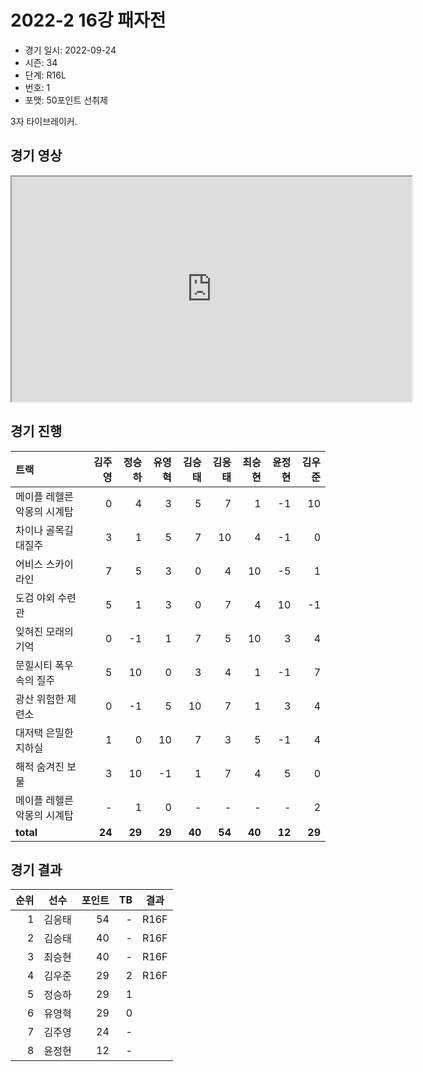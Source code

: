 # 2022-2 16강 패자전

- 경기 일시: 2022-09-24
- 시즌: 34
- 단계: R16L
- 번호: 1
- 포맷: 50포인트 선취제



3자 타이브레이커.

## 경기 영상
<iframe width="640" height="360"
src="https://www.youtube.com/embed/cGANt1Iwx6w">
</iframe>

## 경기 진행

| 트랙 | 김주영 | 정승하 | 유영혁 | 김승태 | 김응태 | 최승현 | 윤정현 | 김우준 |
|:---|---:|---:|---:|---:|---:|---:|---:|---:|
| 메이플 레헬른 악몽의 시계탑 | 0 | 4 | 3 | 5 | 7 | 1 | -1 | 10 |
| 차이나 골목길 대질주 | 3 | 1 | 5 | 7 | 10 | 4 | -1 | 0 |
| 어비스 스카이라인 | 7 | 5 | 3 | 0 | 4 | 10 | -5 | 1 |
| 도검 야외 수련관 | 5 | 1 | 3 | 0 | 7 | 4 | 10 | -1 |
| 잊혀진 모래의 기억 | 0 | -1 | 1 | 7 | 5 | 10 | 3 | 4 |
| 문힐시티 폭우속의 질주 | 5 | 10 | 0 | 3 | 4 | 1 | -1 | 7 |
| 광산 위험한 제련소 | 0 | -1 | 5 | 10 | 7 | 1 | 3 | 4 |
| 대저택 은밀한 지하실 | 1 | 0 | 10 | 7 | 3 | 5 | -1 | 4 |
| 해적 숨겨진 보물 | 3 | 10 | -1 | 1 | 7 | 4 | 5 | 0 |
| 메이플 레헬른 악몽의 시계탑 | - | 1 | 0 | - | - | - | - | 2 |
| __total__ | __24__ | __29__ | __29__ | __40__ | __54__ | __40__ | __12__ | __29__ |




## 경기 결과

| 순위 | 선수 | 포인트 | TB | 결과 |
|---:|:---:|---:|---:|:---:|
| 1 | 김응태 | 54 | - | R16F |
| 2 | 김승태 | 40 | - | R16F |
| 3 | 최승현 | 40 | - | R16F |
| 4 | 김우준 | 29 | 2 | R16F |
| 5 | 정승하 | 29 | 1 |  |
| 6 | 유영혁 | 29 | 0 |  |
| 7 | 김주영 | 24 | - |  |
| 8 | 윤정현 | 12 | - |  |

